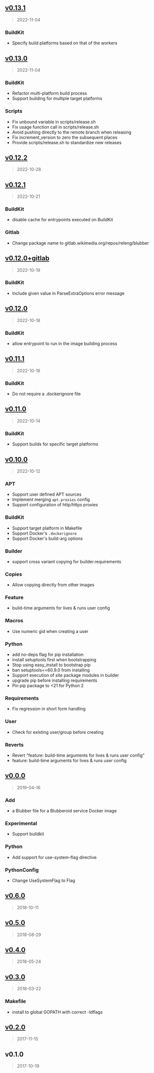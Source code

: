 
<a name="v0.13.1"></a>
## [v0.13.1](https://gitlab.wikimedia.org/repos/releng/blubber/compare/v0.13.0...v0.13.1)

> 2022-11-04

### BuildKit

* Specify build platforms based on that of the workers


<a name="v0.13.0"></a>
## [v0.13.0](https://gitlab.wikimedia.org/repos/releng/blubber/compare/v0.12.2...v0.13.0)

> 2022-11-04

### BuildKit

* Refactor multi-platform build process
* Support building for multiple target platforms

### Scripts

* Fix unbound variable in scripts/release.sh
* Fix usage function call in scripts/release.sh
* Avoid pushing directly to the remote branch when releasing
* Fix increment_version to zero the subsequent places
* Provide scripts/release.sh to standardize new releases


<a name="v0.12.2"></a>
## [v0.12.2](https://gitlab.wikimedia.org/repos/releng/blubber/compare/v0.12.1...v0.12.2)

> 2022-10-28


<a name="v0.12.1"></a>
## [v0.12.1](https://gitlab.wikimedia.org/repos/releng/blubber/compare/v0.12.0+gitlab...v0.12.1)

> 2022-10-21

### BuildKit

* disable cache for entrypoints executed on BuildKit

### Gitlab

* Change package name to gitlab.wikimedia.org/repos/releng/blubber


<a name="v0.12.0+gitlab"></a>
## [v0.12.0+gitlab](https://gitlab.wikimedia.org/repos/releng/blubber/compare/v0.12.0...v0.12.0+gitlab)

> 2022-10-19

### BuildKit

* Include given value in ParseExtraOptions error message


<a name="v0.12.0"></a>
## [v0.12.0](https://gitlab.wikimedia.org/repos/releng/blubber/compare/v0.11.1...v0.12.0)

> 2022-10-18

### BuildKit

* allow entrypoint to run in the image building process


<a name="v0.11.1"></a>
## [v0.11.1](https://gitlab.wikimedia.org/repos/releng/blubber/compare/v0.11.0...v0.11.1)

> 2022-10-18

### BuildKit

* Do not require a .dockerignore file


<a name="v0.11.0"></a>
## [v0.11.0](https://gitlab.wikimedia.org/repos/releng/blubber/compare/v0.10.0...v0.11.0)

> 2022-10-14

### BuildKit

* Support builds for specific target platforms


<a name="v0.10.0"></a>
## [v0.10.0](https://gitlab.wikimedia.org/repos/releng/blubber/compare/v0.0.0...v0.10.0)

> 2022-10-12

### APT

* Support user defined APT sources
* Implement merging `apt.proxies` config
* Support configuration of http/https proxies

### BuildKit

* Support target platform in Makefile
* Support Docker's `.dockerignore`
* Support Docker's build-arg options

### Builder

* support cross variant copying for builder.requirements

### Copies

* Allow copying directly from other images

### Feature

* build-time arguments for lives & runs user config

### Macros

* Use numeric gid when creating a user

### Python

* add no-deps flag for pip installation
* install setuptools first when bootstrapping
* Stop using easy_install to bootstrap pip
* ban setuptools==60.9.0 from installing
* Support execution of site package modules in builder
* upgrade pip before installing requirements
* Pin pip package to <21 for Python 2

### Requirements

* Fix regression in short form handling

### User

* Check for existing user/group before creating

### Reverts

* Revert "feature: build-time arguments for lives & runs user config"
* feature: build-time arguments for lives & runs user config


<a name="v0.0.0"></a>
## [v0.0.0](https://gitlab.wikimedia.org/repos/releng/blubber/compare/v0.6.0...v0.0.0)

> 2019-04-16

### Add

* a Blubber file for a Blubberoid service Docker image

### Experimental

* Support buildkit

### Python

* Add support for use-system-flag directive

### PythonConfig

* Change UseSystemFlag to Flag


<a name="v0.6.0"></a>
## [v0.6.0](https://gitlab.wikimedia.org/repos/releng/blubber/compare/v0.5.0...v0.6.0)

> 2018-10-11


<a name="v0.5.0"></a>
## [v0.5.0](https://gitlab.wikimedia.org/repos/releng/blubber/compare/v0.4.0...v0.5.0)

> 2018-08-29


<a name="v0.4.0"></a>
## [v0.4.0](https://gitlab.wikimedia.org/repos/releng/blubber/compare/v0.3.0...v0.4.0)

> 2018-05-24


<a name="v0.3.0"></a>
## [v0.3.0](https://gitlab.wikimedia.org/repos/releng/blubber/compare/v0.2.0...v0.3.0)

> 2018-03-22

### Makefile

* install to global GOPATH with correct -ldflags


<a name="v0.2.0"></a>
## [v0.2.0](https://gitlab.wikimedia.org/repos/releng/blubber/compare/v0.1.0...v0.2.0)

> 2017-11-15


<a name="v0.1.0"></a>
## v0.1.0

> 2017-10-19


